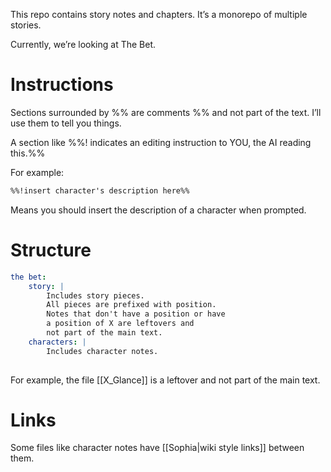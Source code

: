 This repo contains story notes and chapters. It’s a monorepo of multiple stories.

Currently, we’re looking at The Bet.

# Instructions
Sections surrounded by %% are comments %% and not part of the text. I’ll use them to tell you things.

A section like %%! indicates an editing instruction to YOU, the AI reading this.%%

For example:

```md
%%!insert character's description here%%
```

Means you should insert the description of a character when prompted.

# Structure

```yml
the bet:
	story: |
		Includes story pieces. 
		All pieces are prefixed with position. 
		Notes that don't have a position or have 
		a position of X are leftovers and 
		not part of the main text.
	characters: |
		Includes character notes.
		
```

For example, the file [[X_Glance]] is a leftover and not part of the main text.

# Links
Some files like character notes have [[Sophia|wiki style links]] between them.
